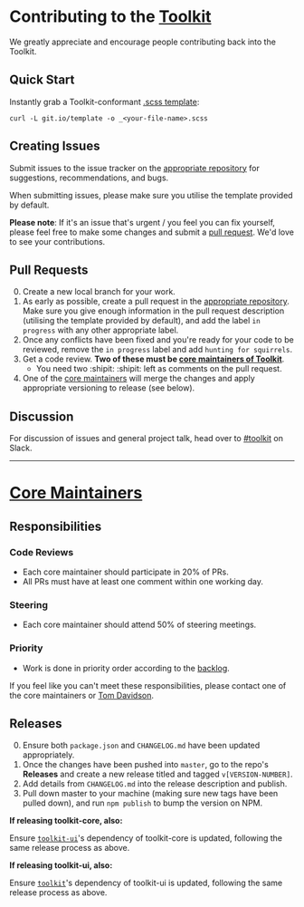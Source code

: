 # Contributing to the [Toolkit](https://github.com/sky-uk/toolkit)

We greatly appreciate and encourage people contributing back into the Toolkit.

## Quick Start
Instantly grab a Toolkit-conformant [.scss template](https://git.io/template):
```
curl -L git.io/template -o _<your-file-name>.scss
```

## Creating Issues

Submit issues to the issue tracker on the [appropriate repository](https://github.com/sky-uk/toolkit#structure) for suggestions, recommendations, and bugs.

When submitting issues, please make sure you utilise the template provided by default.

**Please note**: If it's an issue that's urgent / you feel you can fix yourself, please feel free to make some changes and submit a [pull request](#pull-requests). We'd love to see your contributions.

## Pull Requests

0. Create a new local branch for your work.
0. As early as possible, create a pull request in the [appropriate repository](https://github.com/sky-uk/toolkit#structure). Make sure you give enough information in the pull request description (utilising the template provided by default), and add the label `in progress` with any other appropriate label.
0. Once any conflicts have been fixed and you're ready for your code to be reviewed, remove the `in progress` label and add `hunting for squirrels`.
0. Get a code review. **Two of these must be [core maintainers of Toolkit](https://github.com/sky-uk/toolkit#maintainers)**.
	- You need two :shipit: :shipit: left as comments on the pull request.
0. One of the [core maintainers](https://github.com/sky-uk/toolkit#maintainers) will merge the changes and apply appropriate versioning to release (see below).

## Discussion

For discussion of issues and general project talk, head over to [#toolkit](http://sky.slack.com/messages/toolkit) on Slack.

---

# [Core Maintainers](https://github.com/sky-uk/toolkit#champions)

## Responsibilities

### Code Reviews
 - Each core maintainer should participate in 20% of PRs.
 - All PRs must have at least one comment within one working day.

### Steering
 - Each core maintainer should attend 50% of steering meetings.

### Priority
 - Work is done in priority order according to the [backlog](https://waffle.io/sky-uk/toolkit).

If you feel like you can't meet these responsibilities, please contact one of the core maintainers or [Tom Davidson](@tom-davidson).

## Releases

0. Ensure both `package.json` and `CHANGELOG.md` have been updated appropriately.
0. Once the changes have been pushed into `master`, go to the repo's **Releases** and create a new release titled and tagged `v[VERSION-NUMBER]`.
0. Add details from `CHANGELOG.md` into the release description and publish.
0. Pull down master to your machine (making sure new tags have been pulled down), and run `npm publish` to bump the version on NPM.

**If releasing toolkit-core, also:**

Ensure [`toolkit-ui`](https://github.com/sky-uk/toolkit-ui)'s dependency of toolkit-core is updated, following the same release process as above.

**If releasing toolkit-ui, also:**

Ensure [`toolkit`](https://github.com/sky-uk/toolkit)'s dependency of toolkit-ui is updated, following the same release process as above.
